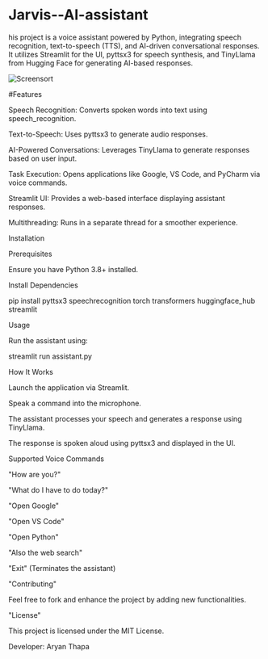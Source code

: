 # Jarvis--AI-assistant
his project is a voice assistant powered by Python, integrating speech recognition, text-to-speech (TTS), and AI-driven conversational responses. It utilizes Streamlit for the UI, pyttsx3 for speech synthesis, and TinyLlama from Hugging Face for generating AI-based responses.

![Screensort](images/ss.png)

#Features

Speech Recognition: Converts spoken words into text using speech_recognition.

Text-to-Speech: Uses pyttsx3 to generate audio responses.

AI-Powered Conversations: Leverages TinyLlama to generate responses based on user input.

Task Execution: Opens applications like Google, VS Code, and PyCharm via voice commands.

Streamlit UI: Provides a web-based interface displaying assistant responses.

Multithreading: Runs in a separate thread for a smoother experience.

Installation

Prerequisites

Ensure you have Python 3.8+ installed.

Install Dependencies

pip install pyttsx3 speechrecognition torch transformers huggingface_hub streamlit

Usage

Run the assistant using:

streamlit run assistant.py

How It Works

Launch the application via Streamlit.

Speak a command into the microphone.

The assistant processes your speech and generates a response using TinyLlama.

The response is spoken aloud using pyttsx3 and displayed in the UI.

Supported Voice Commands

"How are you?"

"What do I have to do today?"

"Open Google"

"Open VS Code"

"Open Python"

"Also the web search"

"Exit" (Terminates the assistant)

"Contributing"

Feel free to fork and enhance the project by adding new functionalities.

"License"

This project is licensed under the MIT License.

Developer: Aryan Thapa
